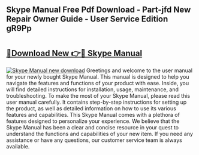 ## Skype Manual Free Pdf Download - Part-jfd New Repair Owner Guide - User Service Edition gR9Pp

# <h2><a href="http://cf12913.oget.top/?id=Skype+Manual">🔗Download New 👉🔴 Skype Manual</a></h2>

[![Skype Manual new download](https://i.imgur.com/5g1atiW.png)](http://cf12913.oget.top/?id=Skype+Manual)
Greetings and welcome to the user manual for your newly bought Skype Manual. This manual is designed to help you navigate the features and functions of your product with ease. Inside, you will find detailed instructions for installation, usage, maintenance, and troubleshooting. To make the most of your Skype Manual, please read this user manual carefully. It contains step-by-step instructions for setting up the product, as well as detailed information on how to use its various features and capabilities. This Skype Manual comes with a plethora of features designed to personalize your experience. We believe that the Skype Manual has been a clear and concise resource in your quest to understand the functions and capabilities of your new item. If you need any assistance or have any questions, our customer service team is always available.
